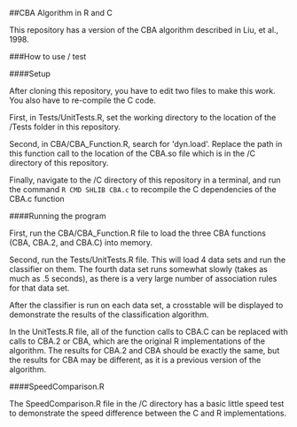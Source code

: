 ##CBA Algorithm in R and C

This repository has a version of the CBA algorithm described in Liu, et al., 1998.

###How to use / test

####Setup

After cloning this repository, you have to edit two files to make this work. You also have to re-compile the C code.

First, in Tests/UnitTests.R, set the working directory to the location of the /Tests folder in this repository.

Second, in CBA/CBA_Function.R, search for 'dyn.load'. Replace the path in this function call to the location of the CBA.so file which is in the /C directory of this repository.

Finally, navigate to the /C directory of this repository in a terminal, and run the command `R CMD SHLIB CBA.c` to recompile the C dependencies of the CBA.c function

####Running the program

First, run the CBA/CBA_Function.R file to load the three CBA functions (CBA, CBA.2, and CBA.C) into memory.

Second, run the Tests/UnitTests.R file. This will load 4 data sets and run the classifier on them. The fourth data set runs somewhat slowly (takes as much as .5 seconds), as there is a very large number of association rules for that data set.

After the classifier is run on each data set, a crosstable will be displayed to demonstrate the results of the classification algorithm.

In the UnitTests.R file, all of the function calls to CBA.C can be replaced with calls to CBA.2 or CBA, which are the original R implementations of the algorithm. The results for CBA.2 and CBA should be exactly the same, but the results for CBA may be different, as it is a previous version of the algorithm.

####SpeedComparison.R

The SpeedComparison.R file in the /C directory has a basic little speed test to demonstrate the speed difference between the C and R implementations. 


